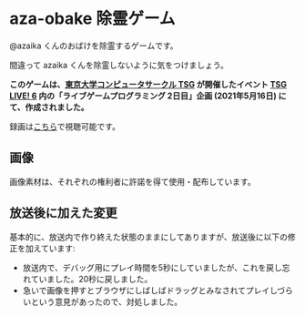 # aza-obake 除霊ゲーム

@azaika くんのおばけを除霊するゲームです。

間違って azaika くんを除霊しないように気をつけましょう。

**このゲームは、[東京大学コンピュータサークル TSG](https://tsg.ne.jp/) が開催したイベント [TSG LIVE! 6](https://live.tsg.ne.jp) 内の「ライブゲームプログラミング 2日目」企画 (2021年5月16日) にて、作成されました。**

録画は[こちら](https://www.youtube.com/watch?v=oitn3AiP6bM)で視聴可能です。

## 画像

画像素材は、それぞれの権利者に許諾を得て使用・配布しています。

## 放送後に加えた変更

基本的に、放送内で作り終えた状態のままにしてありますが、放送後に以下の修正を加えています:

* 放送内で、デバッグ用にプレイ時間を5秒にしていましたが、これを戻し忘れていました。20秒に戻しました。
* 急いで画像を押すとブラウザにしばしばドラッグとみなされてプレイしづらいという意見があったので、対処しました。
